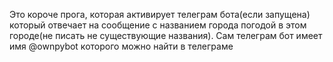 Это короче прога, которая активирует телеграм бота(если запущена) который отвечает на сообщение с названием города погодой в этом городе(не писать не существующие названия). Сам телеграм бот имеет имя @ownpybot которого можно найти в телеграме

